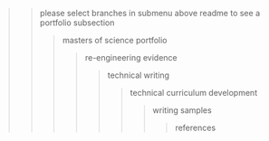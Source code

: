 >> please select branches in submenu above readme to see a portfolio subsection
>>> masters of science portfolio
>>>> re-engineering evidence
>>>>> technical writing
>>>>>> technical curriculum development
>>>>>>> writing samples
>>>>>>>> references
